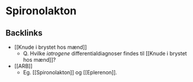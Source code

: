 # Spironolakton
## Backlinks
* [[Knude i brystet hos mænd]]
	* Q. Hvilke *iatrogene* differentialdiagnoser findes til [[Knude i brystet hos mænd]]?
* [[ARB]]
	* Eg. [[Spironolakton]] og [[Eplerenon]].

<!-- #anki/deck/Medicine #anki/tag/med/Pharmacology -->

<!-- {BearID:909D6B43-73FB-446E-B892-36826FB23045-1012-000008A554E031F4} -->
